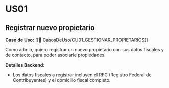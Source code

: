 # US01

## Registrar nuevo propietario

**Caso de Uso:** [[📄 CasosDeUso/CU01_GESTIONAR_PROPIETARIOS]]

Como admin, quiero registrar un nuevo propietario con sus datos fiscales y de contacto, para poder asociarle propiedades.

**Detalles Backend:**
- Los datos fiscales a registrar incluyen el RFC (Registro Federal de Contribuyentes) y el domicilio fiscal completo.